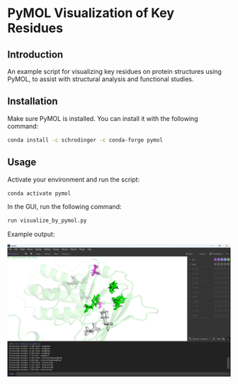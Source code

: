 
# PyMOL Visualization of Key Residues

## Introduction

An example script for visualizing key residues on protein structures using PyMOL, to assist with structural analysis and functional studies.

## Installation

Make sure PyMOL is installed. You can install it with the following command:

```bash
conda install -c schrodinger -c conda-forge pymol
```

## Usage

Activate your environment and run the script:

```bash
conda activate pymol
```

In the GUI, run the following command:

```bash
run visualize_by_pymol.py
```

Example output:

<img src="example.jpg" alt="PyMOL Visualization Example" width="600"/>